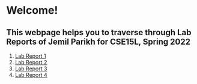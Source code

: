 
# Welcome! 

## This webpage helps you to traverse through Lab Reports of Jemil Parikh for CSE15L, Spring 2022

1. [Lab Report 1]()
2. [Lab Report 2](https://jemilparikh.github.io/Cse15L-LabReports/labReport2)
3. [Lab Report 3](https://jemilparikh.github.io/Cse15L-LabReports/labReport3)
4. [Lab Report 4](https://jemilparikh.github.io/Cse15L-LabReports/labReport4)


